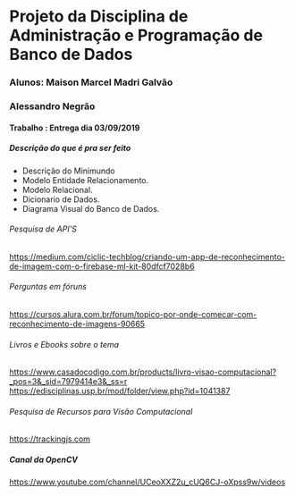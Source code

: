 # Projeto da Disciplina de Administração e Programação de Banco de Dados

### Alunos: Maison Marcel Madri Galvão
### Alessandro Negrão

#### Trabalho : Entrega dia 03/09/2019

##### Descrição do que é pra ser feito
* Descrição do Minimundo
* Modelo Entidade Relacionamento.
* Modelo Relacional.
* Dicionario de Dados.
* Diagrama Visual do Banco de Dados.

###### Pesquisa de API'S
https://medium.com/ciclic-techblog/criando-um-app-de-reconhecimento-de-imagem-com-o-firebase-ml-kit-80dfcf7028b6

###### Perguntas em fóruns
https://cursos.alura.com.br/forum/topico-por-onde-comecar-com-reconhecimento-de-imagens-90665

###### Livros e Ebooks sobre o tema
https://www.casadocodigo.com.br/products/livro-visao-computacional?_pos=3&_sid=7979414e3&_ss=r
https://edisciplinas.usp.br/mod/folder/view.php?id=1041387

###### Pesquisa de Recursos para Visão Computacional
https://trackingjs.com 

##### Canal da OpenCV
https://www.youtube.com/channel/UCeoXXZ2u_cUQ6CJ-oXpss9w/videos
